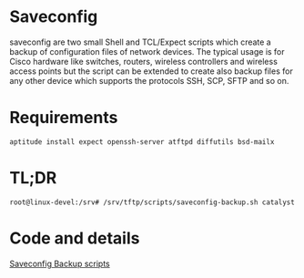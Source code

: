 # Saveconfig

saveconfig are two small Shell and TCL/Expect scripts which create a backup of configuration files of network devices. The typical usage is for Cisco hardware like switches, routers, wireless controllers and wireless access points but the script can be extended to create also backup files for any other device which supports the protocols SSH, SCP, SFTP and so on. 

# Requirements

    aptitude install expect openssh-server atftpd diffutils bsd-mailx

# TL;DR

    root@linux-devel:/srv# /srv/tftp/scripts/saveconfig-backup.sh catalyst

# Code and details

[Saveconfig Backup scripts](https://www.thierolf.org/blog/2018/saveconfig-backup-scripts.html)
